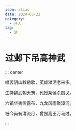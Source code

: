 ```yaml
---
icon: alias
date: 2024-03-22
category:
  - 诗人
tag:
  - 清
---
```


# 过邺下吊高神武

<!-- more -->


::: center 

唱罢阴山敕勒歌，英雄涕泪老来多。

生持魏武朝天笏，死授条侯杀贼戈。

六镇华夷传露布，九龙风雨聚漳河。

衹今尚有清流月，曾照高王万马过。

:::